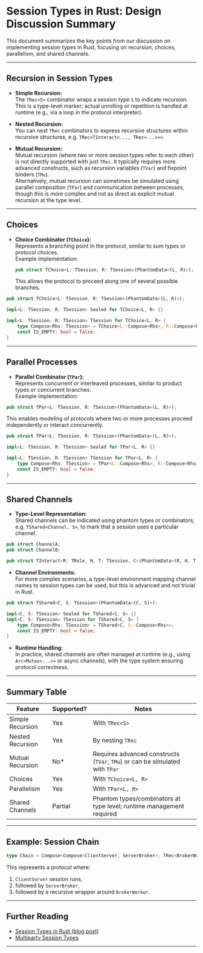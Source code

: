 # Session Types in Rust: Design Discussion Summary

This document summarizes the key points from our discussion on implementing session types in Rust, focusing on recursion, choices, parallelism, and shared channels.

---

## Recursion in Session Types

- **Simple Recursion:**  
  The `TRec<S>` combinator wraps a session type `S` to indicate recursion. This is a type-level marker; actual unrolling or repetition is handled at runtime (e.g., via a loop in the protocol interpreter).

- **Nested Recursion:**  
  You can nest `TRec` combinators to express recursive structures within recursive structures, e.g. `TRec<TInteract<..., TRec<...>>>`.

- **Mutual Recursion:**  
  Mutual recursion (where two or more session types refer to each other) is not directly supported with just `TRec`. It typically requires more advanced constructs, such as recursion variables (`TVar`) and fixpoint binders (`TMu`).  
  Alternatively, mutual recursion can sometimes be simulated using parallel composition (`TPar`) and communication between processes, though this is more complex and not as direct as explicit mutual recursion at the type level.

---

## Choices

- **Choice Combinator (`TChoice`):**  
  Represents a branching point in the protocol, similar to sum types or protocol choices.  
  Example implementation:
  ```rust
  pub struct TChoice<L: TSession, R: TSession>(PhantomData<(L, R)>);
  ```
  This allows the protocol to proceed along one of several possible branches.

```rust
pub struct TChoice<L: TSession, R: TSession>(PhantomData<(L, R)>);

impl<L: TSession, R: TSession> Sealed for TChoice<L, R> {}

impl<L: TSession, R: TSession> TSession for TChoice<L, R> {
    type Compose<Rhs: TSession> = TChoice<L::Compose<Rhs>, R::Compose<Rhs>>;
    const IS_EMPTY: bool = false;
}
```

---

## Parallel Processes

- **Parallel Combinator (`TPar`):**  
  Represents concurrent or interleaved processes, similar to product types or concurrent branches.  
  Example implementation:

```rust
pub struct TPar<L: TSession, R: TSession>(PhantomData<(L, R)>);
```

  This enables modeling of protocols where two or more processes proceed independently or interact concurrently.

```rust
pub struct TPar<L: TSession, R: TSession>(PhantomData<(L, R)>);

impl<L: TSession, R: TSession> Sealed for TPar<L, R> {}

impl<L: TSession, R: TSession> TSession for TPar<L, R> {
    type Compose<Rhs: TSession> = TPar<L::Compose<Rhs>, R::Compose<Rhs>>;
    const IS_EMPTY: bool = false;
}
```

---

## Shared Channels

- **Type-Level Representation:**  
  Shared channels can be indicated using phantom types or combinators, e.g. `TShared<Channel, S>`, to mark that a session uses a particular channel.

```rust
pub struct ChannelA;
pub struct ChannelB;

pub struct TInteract<R: TRole, H, T: TSession, C>(PhantomData<(R, H, T, C)>);
```

- **Channel Environments:**  
  For more complex scenarios, a type-level environment mapping channel names to session types can be used, but this is advanced and not trivial in Rust.
  
```rust
pub struct TShared<C, S: TSession>(PhantomData<(C, S)>);

impl<C, S: TSession> Sealed for TShared<C, S> {}
impl<C, S: TSession> TSession for TShared<C, S> {
    type Compose<Rhs: TSession> = TShared<C, S::Compose<Rhs>>;
    const IS_EMPTY: bool = false;
}
```

- **Runtime Handling:**  
  In practice, shared channels are often managed at runtime (e.g., using `Arc<Mutex<...>>` or async channels), with the type system ensuring protocol correctness.
---

## Summary Table

| Feature            | Supported? | Notes                                                                 |
|--------------------|------------|-----------------------------------------------------------------------|
| Simple Recursion   | Yes        | With `TRec<S>`                                                        |
| Nested Recursion   | Yes        | By nesting `TRec`                                                     |
| Mutual Recursion   | No*        | Requires advanced constructs (`TVar`, `TMu`) or can be simulated with `TPar` |
| Choices            | Yes        | With `TChoice<L, R>`                                                  |
| Parallelism        | Yes        | With `TPar<L, R>`                                                     |
| Shared Channels    | Partial    | Phantom types/combinators at type level; runtime management required   |

---

## Example: Session Chain

```rust
type Chain = Compose<Compose<ClientServer, ServerBroker>, TRec<BrokerWorker>>;
```
This represents a protocol where:
1. `ClientServer` session runs,
2. followed by `ServerBroker`,
3. followed by a recursive wrapper around `BrokerWorker`.

---

## Further Reading

- [Session Types in Rust (blog post)](https://blog.sessiontypes.com/)
- [Multiparty Session Types](https://www.cs.kent.ac.uk/people/staff/srm25/research/multiparty/)

---